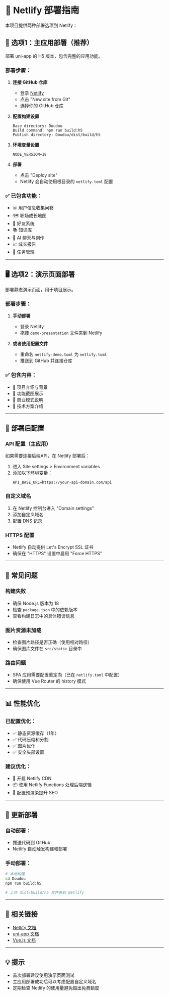 # 🚀 Netlify 部署指南

本项目提供两种部署选项到 Netlify：

## 📱 选项1：主应用部署（推荐）

部署 uni-app 的 H5 版本，包含完整的应用功能。

### 部署步骤：

1. **连接 GitHub 仓库**
   - 登录 [Netlify](https://netlify.com)
   - 点击 "New site from Git"
   - 选择你的 GitHub 仓库

2. **配置构建设置**
   ```
   Base directory: Doudou
   Build command: npm run build:h5  
   Publish directory: Doudou/dist/build/h5
   ```

3. **环境变量设置**
   ```
   NODE_VERSION=18
   ```

4. **部署**
   - 点击 "Deploy site"
   - Netlify 会自动使用根目录的 `netlify.toml` 配置

### ✅ 已包含功能：
- 📊 用户信息收集问卷
- 🗺️ 职场成长地图
- 👥 好友系统
- 📚 知识库
- 🤖 AI 聊天与创作
- 📈 成长报告
- 🎯 任务管理

---

## 🖥️ 选项2：演示页面部署

部署静态演示页面，用于项目展示。

### 部署步骤：

1. **手动部署**
   - 登录 Netlify
   - 拖拽 `demo-presentation` 文件夹到 Netlify

2. **或者使用配置文件**
   - 重命名 `netlify-demo.toml` 为 `netlify.toml`
   - 推送到 GitHub 并连接仓库

### ✅ 包含内容：
- 🎨 项目介绍与背景
- 📸 功能截图展示
- 💼 商业模式说明
- 🔧 技术方案介绍

---

## 🔧 部署后配置

### API 配置（主应用）
如果需要连接后端API，在 Netlify 部署后：

1. 进入 Site settings > Environment variables
2. 添加以下环境变量：
   ```
   API_BASE_URL=https://your-api-domain.com/api
   ```

### 自定义域名
1. 在 Netlify 控制台进入 "Domain settings"
2. 添加自定义域名
3. 配置 DNS 记录

### HTTPS 配置
- Netlify 自动提供 Let's Encrypt SSL 证书
- 确保在 "HTTPS" 设置中启用 "Force HTTPS"

---

## 🐛 常见问题

### 构建失败
- 确保 Node.js 版本为 18
- 检查 `package.json` 中的依赖版本
- 查看构建日志中的具体错误信息

### 图片资源未加载
- 检查图片路径是否正确（使用相对路径）
- 确保图片文件在 `src/static` 目录中

### 路由问题
- SPA 应用需要配置重定向（已在 `netlify.toml` 中配置）
- 确保使用 Vue Router 的 history 模式

---

## 📊 性能优化

### 已配置优化：
- ✅ 静态资源缓存（1年）
- ✅ 代码压缩和分割
- ✅ 图片优化
- ✅ 安全头部设置

### 建议优化：
- 🔄 开启 Netlify CDN
- 📦 使用 Netlify Functions 处理后端逻辑
- 🎯 配置预渲染提升 SEO

---

## 📝 更新部署

### 自动部署：
- 推送代码到 GitHub
- Netlify 自动触发构建和部署

### 手动部署：
```bash
# 本地构建
cd Doudou
npm run build:h5

# 上传 dist/build/h5 文件夹到 Netlify
```

---

## 🔗 相关链接

- [Netlify 文档](https://docs.netlify.com/)
- [uni-app 文档](https://uniapp.dcloud.io/)
- [Vue.js 文档](https://vuejs.org/)

---

## 💡 提示

- 首次部署建议使用演示页面测试
- 主应用部署成功后可以考虑配置自定义域名
- 定期检查 Netlify 的使用量避免超出免费额度
